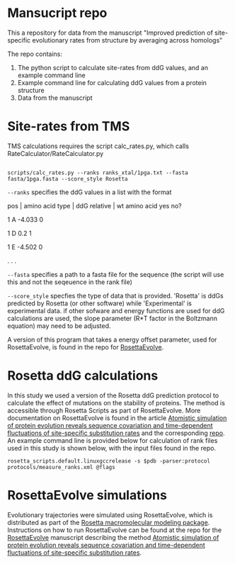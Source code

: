 # Mansucript repo
This a repository for data from the manuscript "Improved prediction of site-specific evolutionary rates from structure by averaging across homologs"

The repo contains:
1. The python script to calculate site-rates from ddG values, and an example command line
2. Example command line for calculating ddG values from a protein structure
3. Data from the manuscript

# Site-rates from TMS
TMS calculations requires the script calc_rates.py, which calls RateCalculator/RateCalculator.py

```console

scripts/calc_rates.py --ranks ranks_xtal/1pga.txt --fasta fasta/1pga.fasta --score_style Rosetta

```
```--ranks``` specifies the ddG values in a list with the format

pos | amino acid type | ddG relative | wt amino acid yes no?

1 A -4.033 0

1 D 0.2 1

1 E -4.502 0

.
.
.

```--fasta``` specifies a path to a fasta file for the sequence (the script will use this and not the seqeuence in the rank file)

```--score_style``` specfies the type of data that is provided. 'Rosetta' is ddGs predicted by Rosetta (or other software) while 'Experimental' is experimental data.
if other sofware and energy functions are used for ddG calculations are used, the slope parameter (R*T factor in the Boltzmann equation) may need to be adjusted. 

A version of this program that takes a energy offset parameter, used for RosettaEvolve, is found in the repo for [RosettaEvolve](https://github.com/Andre-lab/RosettaEvolve).

# Rosetta ddG calculations
In this study we used a version of the Rosetta ddG prediction protocol to calculate the effect of mutations on the stability of proteins. The method is accessible through Rosetta Scripts as part of RosettaEvolve.
More documentation on RosettaEvolve is found in the article [Atomistic simulation of protein evolution reveals sequence covariation and time-dependent fluctuations of site-specific substitution rates](https://journals.plos.org/ploscompbiol/article?id=10.1371/journal.pcbi.1010262) and the corresponding [repo](https://github.com/Andre-lab/RosettaEvolve). An example command line is provided below for calculation of rank files used in this study is shown below, with the input files found in the repo. 

```rosetta_scripts.default.linuxgccrelease -s $pdb -parser:protocol protocols/measure_ranks.xml @flags```

# RosettaEvolve simulations
Evolutionary trajectories were simulated using RosettaEvolve, which is distributed as part of the [Rosetta macromolecular modeling package](https://github.com/RosettaCommons/rosetta). Instructions on how to run RosettaEvolve can be found at the repo for the [RosettaEvolve](https://github.com/Andre-lab/RosettaEvolve) manuscript describing the method [Atomistic simulation of protein evolution reveals sequence covariation and time-dependent fluctuations of site-specific substitution rates](https://journals.plos.org/ploscompbiol/article?id=10.1371/journal.pcbi.1010262).









